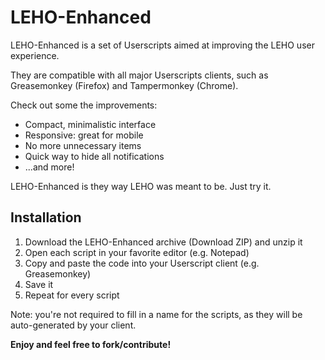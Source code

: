 LEHO-Enhanced
=============

LEHO-Enhanced is a set of Userscripts aimed at improving the LEHO user experience.

They are compatible with all major Userscripts clients, such as Greasemonkey (Firefox) and Tampermonkey (Chrome).

Check out some the improvements:

- Compact, minimalistic interface
- Responsive: great for mobile
- No more unnecessary items
- Quick way to hide all notifications
- ...and more!

LEHO-Enhanced is they way LEHO was meant to be. Just try it.


Installation
--------------

1. Download the LEHO-Enhanced archive (Download ZIP) and unzip it
2. Open each script in your favorite editor (e.g. Notepad)
3. Copy and paste the code into your Userscript client (e.g. Greasemonkey)
4. Save it
5. Repeat for every script

Note: you're not required to fill in a name for the scripts, as they will be auto-generated by your client.

**Enjoy and feel free to fork/contribute!**

